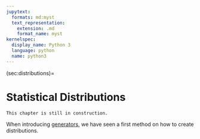```yaml
---
jupytext:
  formats: md:myst
  text_representation:
    extension: .md
    format_name: myst
kernelspec:
  display_name: Python 3
  language: python
  name: python3
---
```


(sec:distributions)=
# Statistical Distributions

```{error}
This chapter is still in construction.
```

When introducing [generators](Generators.md), we have seen a first method on how to create distributions.
